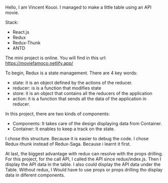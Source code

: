 Hello, I am Vincent Kouoi. I managed to make a little table using an API movie.

Stack:

- React.js
- Redux
- Redux-Thunk
- ANTD

The mini project is online. You will find in this url: https://moviefamoco.netlify.app/

To begin, Redux is a state management. There are 4 key words:

- state: it is an object defined by the actions of the reducer.
- reducer: is is a function that modifies state
- store: it is an object that contains all the reducers of the application
- action: it is a function that sends all the data of the application in reducer.

In this project, there are two kinds of components:

- Components: It takes care of the design displaying data from Container.
- Container: It enables to keep a track on the state.

I chose this structure. Because it is easier to debug the code.
I chose Redux-thunk instead of Redux-Saga. Because i learnt it first.

At last, the biggest advantage with redux can resolve with the props drilling.
For this project, for the call API, I called the API since redux/index.js. Then I display the API data in the table. I also could display the API data under the Table.
Without redux, I Would have to use props or props drilling tho display data in diferent components.
